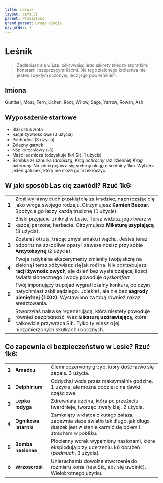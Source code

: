 ```yaml
---
title: Leśnik
layout: default
parent: Przeszłość
grand_parent: Druga edycja
nav_order: 7
---
```


# Leśnik

> Zagłębiasz się w **Las**, odkrywając jego sekrety między szorstkimi konarami i szepczącymi liśćmi. Dla tego zielonego królestwa nie jesteś zwykłym uczonym, lecz jego powiernikiem.

## Imiona

Gunther, Moss, Fern, Lichen, Root, Willow, Sage, Yarrow, Rowan, Ash

## Wyposażenie startowe

- 3k6 sztuk złota
- Racje żywnościowe (3 użycia)
- Pochodnia (3 użycia) 
- Żelazny garnek
- Nóż korzeniowy (k6)
- Maść lecznicza (odzyskuje 1k4 SIŁ, 1 użycie)
- Bombka ze sznurka (_drobiazg_, _Krąg ochronny_ raz dziennie)
_Krąg ochronny_: Na ziemi pojawia się srebrny okrąg o średnicy 15m. Wybierz jeden gatunek, który nie może go przekroczyć.

## W jaki sposób Las cię zawiódł? Rzuć 1k6:

|       |                                                                                                                                                                                              |
| ----- | -------------------------------------------------------------------------------------------------------------------------------------------------------------------------------------------- |
| **1** | Złośliwy leśny duch przeklął cię za kradzież, naznaczając cię jako wroga swojego rodzaju. Otrzymujesz **Kamień Bezoar**. Spożycie go leczy każdą truciznę (1 użycie).             |
| **2** | Bliski przyjaciel zniknął w Lesie. Teraz widzisz jego twarz w każdej parzonej herbacie. Otrzymujesz **Miksturę usypiającą** (3 użycia).                                |
| **3** | Zostałaś otruta, tracąc zmysł smaku i węchu. Jesteś teraz odporna na szkodliwe opary i zawsze nosisz przy sobie **Antytoksynę** (2 użycia).    |
| **4** | Twoje radykalne eksperymenty zmieniły twoją skórę na zieloną i teraz odżywiasz się jak roślina. Nie potrzebujesz **racji żywnościowych**, ale dzień bez wystarczającej ilości światła słonecznego i wody powoduje _dyskomfort_. |
| **5** | Twój imponujący trupojad wygrał lokalny konkurs, po czym natychmiast zabił sędziego. Uciekłeś, ale nie bez **nagrody pieniężnej (100z)**. Wystawiono za tobą również nakaz aresztowania.       |
| **6** | Stworzyłaś nalewkę regenerującą, która niestety powoduje również bezpłodność. Weź **Miksturę uzdrawiającą**, która całkowicie przywraca SIŁ. Tylko ty wiesz o jej niezamierzonych skutkach ubocznych.     |

## Co zapewnia ci bezpieczeństwo w Lesie? Rzuć 1k6:

|       |                  |                                                                                                          |
| ----- | ---------------- | -------------------------------------------------------------------------------------------------------- |
| **1** | **Amadou**       | Ciemnoczerwony grzyb, który dość łatwo się zapala. 3 użycia.                                               |
| **2** | **Delphinium**   | Oddychaj wodą przez maksymalnie godzinę. 1 użycie, ale można podzielić na dawki częściowe.                       |
| **3** | **Lepka łodyga**  | Zdrewniała trzcina, która po przeżuciu twardnieje, tworząc trwały klej. 2 użycia.                                 |
| **4** | **Ognikowa latarnia** | Zamknięty w klatce z kutego żelaza, zapewnia słabe światło tak długo, jak długo duszek jest w stanie karmić się bólem i strachem w pobliżu. |
| **5** | **Bomba nasienna**    | Płócienny worek wypełniony nasionami, które eksplodują przy uderzeniu. k6 obrażeń (_podmuch_, 3 użycia).                     |
| **6** | **Wrzosorośl**    | Unieruchamia dowolne stworzenie do rozmiaru konia (test SIŁ, aby się uwolnić). Wielokrotnego użytku.                                 |
